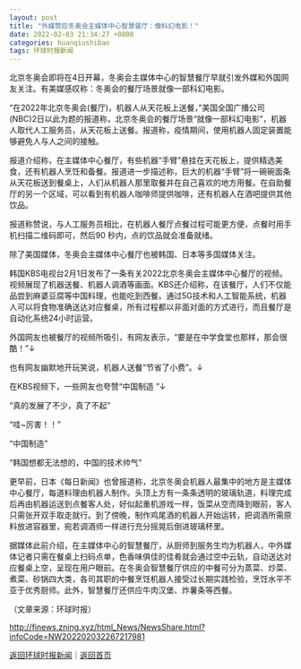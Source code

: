 ```yaml
---
layout: post
title: "外媒赞叹冬奥会主媒体中心智慧餐厅：像科幻电影！"
date: 2022-02-03 21:34:27 +0800
categories: huanqiushibao
tags: 环球时报新闻
---
```

<p>北京冬奥会即将在4日开幕，冬奥会主媒体中心的智慧餐厅早就引发外媒和外国网友关注。有美媒感叹称：冬奥会的餐厅场景就像一部科幻电影。</p>
 <p>“在2022年北京冬奥会(餐厅)，机器人从天花板上送餐，”美国全国广播公司(NBC)2日以此为题的报道称，北京冬奥会的餐厅场景“就像一部科幻电影”，机器人取代人工服务员，从天花板上送餐。报道称，疫情期间，使用机器人固定装置能够避免人与人之间的接触。</p>
 <p>报道介绍称，在主媒体中心餐厅，有些机器“手臂”悬挂在天花板上，提供精选美食，还有机器人烹饪和备餐。报道进一步描述称，巨大的机器“手臂”将一碗碗面条从天花板送到餐桌上，人们从机器人那里取餐并在自己喜欢的地方用餐。在自助餐厅的另一个区域，可以看到有机器人咖啡师提供咖啡，还有机器人在酒吧提供其他饮品。</p>
 <p>报道称赞说，与人工服务员相比，在机器人餐厅点餐过程可能更方便，点餐时用手机扫描二维码即可，然后90 秒内，点的饮品就会准备就绪。</p>
 <p>除了美国媒体，冬奥会主媒体中心餐厅也被韩国、日本等多国媒体关注。</p>
 <p>韩国KBS电视台2月1日发布了一条有关2022北京冬奥会主媒体中心餐厅的视频。视频展现了机器送餐、机器人调酒等画面。KBS还介绍称，在该餐厅，人们不仅能品尝到麻婆豆腐等中国料理，也能吃到西餐。通过5G技术和人工智能系统，机器人可以将食物准确送达对应餐桌，所有过程都以非面对面的方式进行，而且餐厅是自动化系统24小时运营。</p>
 <p>外国网友也被餐厅的视频所吸引，有网友表示，“要是在中学食堂也那样，那会很酷！”↓</p>
 <p>也有网友幽默地开玩笑说，机器人送餐“节省了小费”。↓</p>
 <p>在KBS视频下，一些网友也夸赞“中国制造 ”↓</p>
 <p>“真的发展了不少，真了不起”</p>
 <p>“哇~厉害！！”</p>
 <p>“中国制造”</p>
 <p>“韩国想都无法想的，中国的技术帅气”</p>
 <p>更早前，日本《每日新闻》也曾报道称，北京冬奥会机器人最集中的地方是主媒体中心餐厅，每道料理由机器人制作。头顶上方有一条条透明的玻璃轨道，料理完成后再由机器运送到点餐客人处，好似起重机游戏一样，饭菜从空而降到眼前，客人只需张开双手取走就行。到了傍晚，制作鸡尾酒的机器人开始运转，把调酒所需原料放进容器里，宛若调酒师一样进行充分摇晃后倒进玻璃杯里。</p>
 <p>据媒体此前介绍，在主媒体中心的智慧餐厅，从厨师到服务生均为机器人，中外媒体记者只需在餐桌上扫码点单，色香味俱佳的佳肴就会通过空中云轨，自动送达对应餐桌上空，呈现在用户眼前。在冬奥会智慧餐厅供应的中餐可分为蒸菜、炒菜、煮菜、砂锅四大类，各司其职的中餐烹饪机器人接受过长期实践检验，烹饪水平不亚于优秀厨师。此外，智慧餐厅还供应牛肉汉堡、炸薯条等西餐。</p><p class="em_media">（文章来源：环球时报）</p>

<http://finews.zning.xyz/html_News/NewsShare.html?infoCode=NW202202032267217981>

[返回环球时报新闻](//finews.withounder.com/category/huanqiushibao.html)｜[返回首页](//finews.withounder.com/)